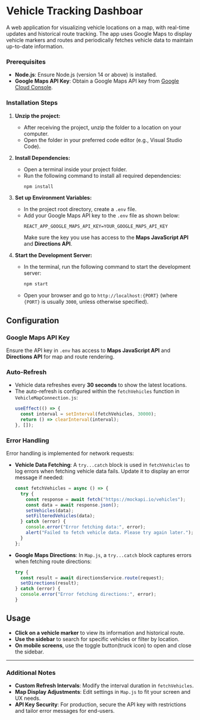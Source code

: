

# **Vehicle Tracking Dashboar**

A web application for visualizing vehicle locations on a map, with real-time updates and historical route tracking. The app uses Google Maps to display vehicle markers and routes and periodically fetches vehicle data to maintain up-to-date information.

### **Prerequisites**
- **Node.js**: Ensure Node.js (version 14 or above) is installed.
- **Google Maps API Key**: Obtain a Google Maps API key from [Google Cloud Console](https://console.cloud.google.com/).

### **Installation Steps**

1. **Unzip the project:**
   - After receiving the project, unzip the folder to a location on your computer.
   - Open the folder in your preferred code editor (e.g., Visual Studio Code).

2. **Install Dependencies:**
   - Open a terminal inside your project folder.
   - Run the following command to install all required dependencies:
     ```bash
     npm install
     ```

3. **Set up Environment Variables:**
   - In the project root directory, create a `.env` file.
   - Add your Google Maps API key to the `.env` file as shown below:
     ```plaintext
     REACT_APP_GOOGLE_MAPS_API_KEY=YOUR_GOOGLE_MAPS_API_KEY
     ```
     Make sure the key you use has access to the **Maps JavaScript API** and **Directions API**.

4. **Start the Development Server:**
   - In the terminal, run the following command to start the development server:
     ```bash
     npm start
     ```
   - Open your browser and go to `http://localhost:{PORT}` (where `{PORT}` is usually `3000`, unless otherwise specified).

## **Configuration**

### **Google Maps API Key**
Ensure the API key in `.env` has access to **Maps JavaScript API** and **Directions API** for map and route rendering.

### **Auto-Refresh**
- Vehicle data refreshes every **30 seconds** to show the latest locations.
- The auto-refresh is configured within the `fetchVehicles` function in `VehicleMapConnection.js`:
  ```javascript
  useEffect(() => {
    const interval = setInterval(fetchVehicles, 30000);
    return () => clearInterval(interval);
  }, []);
  ```

### **Error Handling**
Error handling is implemented for network requests:
- **Vehicle Data Fetching**: A `try...catch` block is used in `fetchVehicles` to log errors when fetching vehicle data fails. Update it to display an error message if needed:
  ```javascript
  const fetchVehicles = async () => {
    try {
      const response = await fetch("https://mockapi.io/vehicles");
      const data = await response.json();
      setVehicles(data);
      setFilteredVehicles(data);
    } catch (error) {
      console.error("Error fetching data:", error);
      alert("Failed to fetch vehicle data. Please try again later.");
    }
  };
  ```
- **Google Maps Directions**: In `Map.js`, a `try...catch` block captures errors when fetching route directions:
  ```javascript
  try {
    const result = await directionsService.route(request);
    setDirections(result);
  } catch (error) {
    console.error("Error fetching directions:", error);
  }
  ```

## **Usage**

- **Click on a vehicle marker** to view its information and historical route.
- **Use the sidebar** to search for specific vehicles or filter by location.
- **On mobile screens**, use the toggle button(truck icon) to open and close the sidebar.

---

### **Additional Notes**
- **Custom Refresh Intervals**: Modify the interval duration in `fetchVehicles`.
- **Map Display Adjustments**: Edit settings in `Map.js` to fit your screen and UX needs.
- **API Key Security**: For production, secure the API key with restrictions and tailor error messages for end-users.
 

